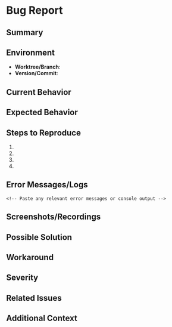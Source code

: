 # Bug Report

## Summary
<!-- Brief one-line description of the bug -->

## Environment
- **Worktree/Branch**:
- **Version/Commit**:

## Current Behavior
<!-- What happens currently? -->

## Expected Behavior
<!-- What should happen instead? -->

## Steps to Reproduce
<!-- Provide detailed steps to reproduce the issue -->
1.
2.
3.
4.

## Error Messages/Logs
```
<!-- Paste any relevant error messages or console output -->
```

## Screenshots/Recordings
<!-- Add screenshots or screen recordings if applicable -->

## Possible Solution
<!-- If you have ideas on how to fix this, describe them here -->

## Workaround
<!-- Is there a temporary workaround users can use? -->

## Severity
<!-- Critical / High / Medium / Low -->

## Related Issues
<!-- Link any related issues or PRs -->

## Additional Context
<!-- Any other information that might help debug the issue -->
